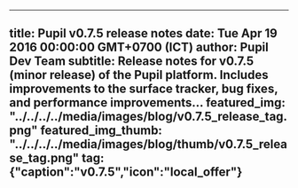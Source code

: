 ---
 title: Pupil v0.7.5 release notes
 date: Tue Apr 19 2016 00:00:00 GMT+0700 (ICT)
 author: Pupil Dev Team
 subtitle: Release notes for v0.7.5 (minor release) of the Pupil platform. Includes improvements to the surface tracker, bug fixes, and performance improvements...
 featured_img: "../../../../media/images/blog/v0.7.5_release_tag.png"
 featured_img_thumb: "../../../../media/images/blog/thumb/v0.7.5_release_tag.png"
 tag: {"caption":"v0.7.5","icon":"local_offer"}
 ---

<script src="//cdn.rawgit.com/showdownjs/showdown/1.3.0/dist/showdown.min.js"></script>
<script type="text/javascript">
document.addEventListener("DOMContentLoaded", function(event) { 
	$(document).ready(function() {
		$.ajax({
			type: 'GET',
			url: "https://api.github.com/repos/pupil-labs/pupil/releases/tags/v0.7.5",
			dataType: "jsonp",
			success: function(data, textStatus,jaXHR){
				var converter = new showdown.Converter();
				var text = data.data.body;
				var html = converter.makeHtml(text); 
				$('section[class~="content"]').html(html);
				$('a[href="#downloads"]').prop('href',data.data.html_url);
			}
		});
	});
});
</script>
